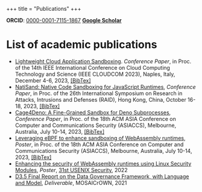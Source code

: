 +++
title = "Publications"
+++

**ORCID**: [0000-0001-7115-1867](https://orcid.org/0000-0001-7115-1867)
[**Google Scholar**](https://scholar.google.com/citations?user=8KH-igMAAAAJ&hl)


# List of academic publications 

* [Lightweight Cloud Application Sandboxing](https://cs.unibg.it/seclab-papers/2023/CLOUDCOM/dmng.pdf). *Conference Paper*, in Proc. of the 14th IEEE International Conference on Cloud Computing Technology and Science (IEEE CLOUDCOM 2023), Naples, Italy, December 4-6, 2023, [[BibTex]](https://cs.unibg.it/seclab-papers/2023/CLOUDCOM/dmng.bib)
* [NatiSand: Native Code Sandboxing for JavaScript Runtimes](https://cs.unibg.it/seclab-papers/2023/RAID/natisand.pdf), *Conference Paper*, in Proc. of the 26th International Symposium on Research in Attacks, Intrusions and Defenses (RAID), Hong Kong, China, October 16-18, 2023, [[BibTex]](https://cs.unibg.it/seclab-papers/2023/RAID/natisand.bib)
* [Cage4Deno: A Fine-Grained Sandbox for Deno Subprocesses](https://cs.unibg.it/seclab-papers/2023/ASIACCS/paper/cage4deno.pdf), *Conference Paper*, in Proc. of the 18th ACM ASIA Conference on Computer and Communications Security (ASIACCS), Melbourne, Australia, July 10-14, 2023, [[BibTex]](https://cs.unibg.it/seclab-papers/2023/ASIACCS/paper/cage4deno.bib)
* [Leveraging eBPF to enhance sandboxing of WebAssembly runtimes](https://cs.unibg.it/seclab-papers/2023/ASIACCS/poster/enhance-wasm-sandbox.pdf), *Poster*, in Proc. of the 18th ACM ASIA Conference on Computer and Communications Security (ASIACCS), Melbourne, Australia, July 10-14, 2023, [[BibTex]](https://cs.unibg.it/seclab-papers/2023/ASIACCS/poster/enhance-wasm-sandbox.bib)
* [Enhancing the security of WebAssembly runtimes using Linux Security Modules](https://cs.unibg.it/seclab-papers/2022/USENIX/wasi-poster.pdf), *Poster*, [31st USENIX Security](https://www.usenix.org/conference/usenixsecurity22/poster-session), 2022
* [D3.5 Final Report on the Data Governance Framework, with Language and Model](https://mosaicrown.eu/wp-content/uploads/2021/11/D3.5.pdf), *Deliverable*, MOSAICrOWN, 2021
